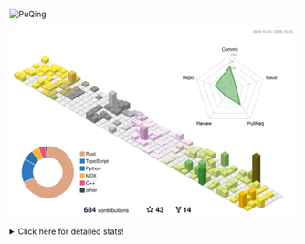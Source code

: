 ![PuQing](https://user-images.githubusercontent.com/27223114/171565019-9a56fae6-b08b-421f-99db-7e830da42371.png)

![](./profile-3d-contrib/profile-season-animate.svg)

<details>
<summary>Click here for detailed stats!</summary>

<!--START_SECTION:waka-->
![Lines of code](https://img.shields.io/badge/From%20Hello%20World%20I%27ve%20Written-2.8%20million%20lines%20of%20code-blue)

**🐱 My GitHub Data** 

> 📦 476.5 kB Used in GitHub's Storage 
 > 
> 🏆 581 Contributions in the Year 2025
 > 
> 🚫 Not Opted to Hire
 > 
> 📜 35 Public Repositories 
 > 
> 🔑 36 Private Repositories 
 > 
**I'm an Early 🐤** 

```text
🌞 Morning                1073 commits        ██░░░░░░░░░░░░░░░░░░░░░░░   09.65 % 
🌆 Daytime                4824 commits        ███████████░░░░░░░░░░░░░░   43.37 % 
🌃 Evening                3022 commits        ███████░░░░░░░░░░░░░░░░░░   27.17 % 
🌙 Night                  2205 commits        █████░░░░░░░░░░░░░░░░░░░░   19.82 % 
```


📊 **This Week I Spent My Time On** 

```text
💬 Programming Languages: 
CSV                      14 hrs 51 mins      ███████████░░░░░░░░░░░░░░   44.49 % 
Python                   10 hrs 35 mins      ████████░░░░░░░░░░░░░░░░░   31.70 % 
Bash                     2 hrs 50 mins       ██░░░░░░░░░░░░░░░░░░░░░░░   08.51 % 
JSON                     2 hrs 8 mins        ██░░░░░░░░░░░░░░░░░░░░░░░   06.40 % 
Rust                     1 hr 18 mins        █░░░░░░░░░░░░░░░░░░░░░░░░   03.93 % 

🔥 Editors: 
VS Code                  33 hrs 23 mins      █████████████████████████   99.91 % 
Obsidian                 1 min               ░░░░░░░░░░░░░░░░░░░░░░░░░   00.09 % 

💻 Operating System: 
Linux                    31 hrs 51 mins      ████████████████████████░   95.33 % 
WSL                      1 hr 31 mins        █░░░░░░░░░░░░░░░░░░░░░░░░   04.58 % 
Mac                      1 min               ░░░░░░░░░░░░░░░░░░░░░░░░░   00.09 % 
```


<!--END_SECTION:waka-->
</details>
